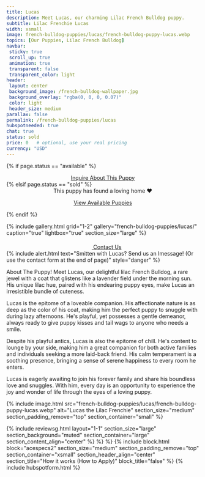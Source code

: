 ```yaml
---
title: Lucas
description: Meet Lucas, our charming Lilac French Bulldog puppy.
subtitle: Lilac Frenchie Lucas
width: xsmall
image: french-bulldog-puppies/lucas/french-bulldog-puppy-lucas.webp
topics: [Our Puppies, Lilac French Bulldog]
navbar:
 sticky: true
 scroll_up: true
 animation: true
 transparent: false
 transparent_color: light
header:
 layout: center
 background_image: /french-bulldog-wallpaper.jpg
 background_overlay: "rgba(0, 0, 0, 0.07)"
 color: light
 header_size: medium
parallax: false
permalink: /french-bulldog-puppies/lucas
hubspotneeded: true
chat: true
status: sold
price: 0   # optional, use your real pricing
currency: "USD"
---
```

{% if page.status == "available" %}
  <center>
    <a class="uk-button uk-button-danger uk-border-pill" href="/contact">
      Inquire About This Puppy
    </a>
  </center>
{% elsif page.status == "sold" %}
  <center>
    <div class="uk-alert-success uk-border-pill uk-text-bold uk-padding-small" uk-alert>
      This puppy has found a loving home ❤️
    </div>
    <p class="uk-text-center">
      <a href="/french-bulldog-puppies/" class="uk-button uk-button-primary uk-border-pill">
        View Available Puppies
      </a>
    </p>
  </center>
{% endif %}

{% include gallery.html
grid="1-2"
gallery="french-bulldog-puppies/lucas/"
caption="true"
lightbox="true"
section_size="large"
%}

<center><a class="uk-button uk-button-danger uk-border-pill uk-button-xlarge my-border-rounded" href="tel:212-739-0182">
    <span data-uk-icon="phone" class="uk-icon">
        <svg width="20" height="20" viewBox="0 0 20 20" xmlns="http://www.w3.org/2000/svg"></svg>
    </span>
    Contact Us
</a>
</center>
{% include alert.html text="Smitten with Lucas? Send us an Imessage! (Or use the contact form at the end of page)" style="danger" %}

About The Puppy!
Meet Lucas, our delightful lilac French Bulldog, a rare jewel with a coat that glistens like a lavender field under the morning sun. His unique lilac hue, paired with his endearing puppy eyes, make Lucas an irresistible bundle of cuteness.

Lucas is the epitome of a loveable companion. His affectionate nature is as deep as the color of his coat, making him the perfect puppy to snuggle with during lazy afternoons. He's playful, yet possesses a gentle demeanor, always ready to give puppy kisses and tail wags to anyone who needs a smile.

Despite his playful antics, Lucas is also the epitome of chill. He's content to lounge by your side, making him a great companion for both active families and individuals seeking a more laid-back friend. His calm temperament is a soothing presence, bringing a sense of serene happiness to every room he enters.

Lucas is eagerly awaiting to join his forever family and share his boundless love and snuggles. With him, every day is an opportunity to experience the joy and wonder of life through the eyes of a loving puppy.

{% include image.html
src="french-bulldog-puppies/lucas/french-bulldog-puppy-lucas.webp"
alt="Lucas the Lilac Frenchie"
section_size="medium"
section_padding_remove="top"
section_container="small"
%}

{% include reviewsg.html
layout="1-1"
section_size="large"
section_background="muted"
section_container="large"
section_content_align="center"
%}
%}
%}
{% include block.html
block="acespecs2"
section_size="medium"
section_padding_remove="top"
section_container="xsmall"
section_header_align="center"
section_title="How it works (How to Apply)"
block_title="false"
%}
{% include hubspotform.html %}
<script type="application/ld+json">
{
  "@context": "https://schema.org/",
  "@type": "Product",
  "name": "Unknown",
  "offers": {
    "@type": "Offer",
    "priceCurrency": "USD",
    "price": "0   # optional, use your real pricing",
    "availability": "https://schema.org/SoldOut"
  }
}
</script>